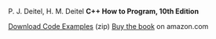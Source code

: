 P. J. Deitel, H. M. Deitel
**C++ How to Program, 10th Edition**

[Download Code Examples](https://media.pearsoncmg.com/ph/esm/ecs_deitel_cpphtp_10/sourcecode/deitel_cpp_10e_code.zip) (zip)
[Buy the book](http://amzn.to/1T2KVuu) on amazon.com
